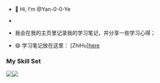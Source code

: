 - 👋 Hi, I’m @Yan-0-0-Ye
- 
- 我会在我的主页里记录我的学习笔记，并分享一些学习心得；

- 😄 学习笔记放在这里：  [ZhiHu][here](https://www.zhihu.com/people/mang-guo-wei-de-tao-zi-21)

### My Skill Set

![](https://img.shields.io/badge/Java-ED8B00?style=for-the-badge&logo=openjdk&logoColor=white)![](https://img.shields.io/badge/Python-3776AB?style=for-the-badge&logo=python&logoColor=white)


<!---
Yan-0-0-Ye/Yan-0-0-Ye is a ✨ special ✨ repository because its `README.md` (this file) appears on your GitHub profile.
You can click the Preview link to take a look at your changes.
--->
